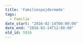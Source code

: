 ```yaml
---
title: 'Familiespejdermøde'
tags:
  - Familie
date_start: "2016-02-14T00:00:00"
date_end: "2016-02-14T12:00:00"
old_id: 5916
---
```

